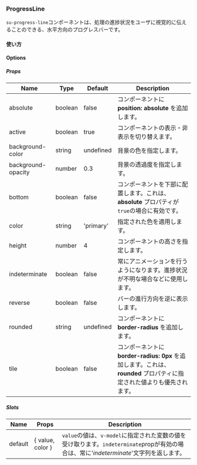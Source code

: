 ### ProgressLine

`su-progress-line`コンポーネントは、処理の進捗状況をユーザに視覚的に伝えることのできる、水平方向のプログレスバーです。

<su-divider class="mb-8" />

#### 使い方

<sample />

#### Options

##### Props

|Name|Type|Default|Description|
|----|----|-------|-----------|
|absolute|boolean|false|コンポーネントに **position: absolute** を追加します。|
|active|boolean|true|コンポーネントの表示・非表示を切り替えます。|
|background-color|string|undefined|背景の色を指定します。|
|background-opacity|number|0.3|背景の透過度を指定します。|
|bottom|boolean|false|コンポーネントを下部に配置します。これは、**absolute** プロパティが`true`の場合に有効です。|
|color|string|'primary'|指定された色を適用します。|
|height|number|4|コンポーネントの高さを指定します。|
|indeterminate|boolean|false|常にアニメーションを行うようになります。進捗状況が不明な場合などに使用します。|
|reverse|boolean|false|バーの進行方向を逆に表示します。|
|rounded|string|undefined|コンポーネントに **border-radius** を追加します。|
|tile|boolean|false|コンポーネントに **border-radius: 0px** を追加します。これは、**rounded** プロパティに指定された値よりも優先されます。|

##### Slots

|Name|Props|Description|
|----|-----|-----------|
|default|&#123; value, color &#125;|`value`の値は、`v-model`に指定された変数の値を受け取ります。`indeterminate`propが有効の場合は、常に'*indeterminate*'文字列を返します。|